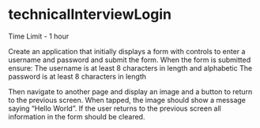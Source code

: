 # technicalInterviewLogin

Time Limit - 1 hour

Create an application that initially displays a form with controls to enter a username and password and submit the form. When the form is submitted ensure:
The username is at least 8 characters in length and alphabetic
The password is at least 8 characters in length

Then navigate to another page and display an image and a button to return to the previous screen. 
When tapped, the image should show a message saying “Hello World”. 
If the user returns to the previous screen all information in the form should be cleared.
